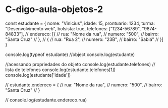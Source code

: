 # C-digo-aula-objetos-2
const estudante = {
    nome: "Vinicius",
    idade: 15,
    prontuario: 1234,
    turma: "Desenvolvimento web",
    bolsista: true,
    telefones: ["1234-56789", "9874-84833"],
    // endereco: [{
    //     rua: "Nome da rua",
    //     numero: "500",
    //     bairro: "Santa Cruz"
    // },
    // {
    //     rua: "Rua 2",
    //     numero: "23B",
    //     bairro: "Sabiá"
    // }]
}

console.log(typeof estudante) //object
console.log(estudante)

//acessando propriedades do objeto
console.log(estudante.telefones) // lista de telefones
console.log(estudante.telefones[1])
console.log(estudante['idade'])

// estudante.endereco = {
//     rua: "Nome da rua",
//     numero: "500",
//     bairro: "Santa Cruz"
// }

// console.log(estudante.endereco.rua)
